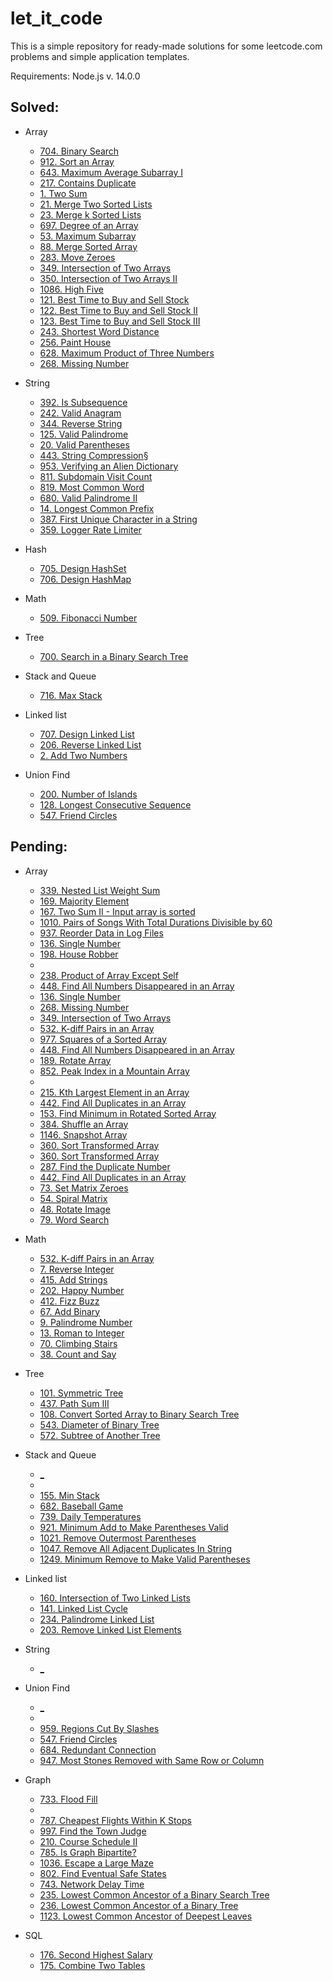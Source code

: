 # let_it_code

This is a simple repository for ready-made solutions for some leetcode.com problems and simple application templates.

Requirements: Node.js v. 14.0.0

## Solved:

* Array

  *   [704. Binary Search](https://leetcode.com/problems/binary-search/)
  *   [912. Sort an Array](https://leetcode.com/problems/sort-an-array/)
  *   [643. Maximum Average Subarray I](https://leetcode.com/problems/maximum-average-subarray-i/)  
  *   [217. Contains Duplicate](https://leetcode.com/problems/contains-duplicate/)  
  *   [1. Two Sum](https://leetcode.com/problems/two-sum/)  
  *   [21. Merge Two Sorted Lists](https://leetcode.com/problems/merge-two-sorted-lists/)  
  *   [23. Merge k Sorted Lists](https://leetcode.com/problems/merge-k-sorted-lists/)
  *   [697. Degree of an Array](https://leetcode.com/problems/degree-of-an-array/)
  *   [53. Maximum Subarray](https://leetcode.com/problems/maximum-subarray/)
  *   [88. Merge Sorted Array](https://leetcode.com/problems/merge-sorted-array/)
  *   [283. Move Zeroes](https://leetcode.com/problems/move-zeroes/)
  *   [349. Intersection of Two Arrays](https://leetcode.com/problems/intersection-of-two-arrays/)
  *   [350. Intersection of Two Arrays II](https://leetcode.com/problems/intersection-of-two-arrays-ii/)
  *   [1086. High Five](https://leetcode.com/problems/high-five/)
  *   [121. Best Time to Buy and Sell Stock](https://leetcode.com/problems/best-time-to-buy-and-sell-stock/)
  *   [122. Best Time to Buy and Sell Stock II](https://leetcode.com/problems/best-time-to-buy-and-sell-stock-ii/)
  *   [123. Best Time to Buy and Sell Stock III](https://leetcode.com/problems/best-time-to-buy-and-sell-stock-iii/)
  *   [243. Shortest Word Distance](https://leetcode.com/problems/shortest-word-distance/)
  *   [256. Paint House](https://leetcode.com/problems/paint-house/)
  *   [628. Maximum Product of Three Numbers](https://leetcode.com/problems/maximum-product-of-three-numbers/)
  *   [268. Missing Number](https://leetcode.com/problems/missing-number/)

* String

  *   [392. Is Subsequence](https://leetcode.com/problems/is-subsequence/)
  *   [242. Valid Anagram](https://leetcode.com/problems/valid-anagram/)  
  *   [344. Reverse String](https://leetcode.com/problems/reverse-string/) 
  *   [125. Valid Palindrome](https://leetcode.com/problems/valid-palindrome/)  
  *   [20. Valid Parentheses](https://leetcode.com/problems/valid-parentheses/)  
  *   [443. String Compression§](https://leetcode.com/problems/string-compression/)
  *   [953. Verifying an Alien Dictionary](https://leetcode.com/problems/verifying-an-alien-dictionary/)
  *   [811. Subdomain Visit Count](https://leetcode.com/problems/subdomain-visit-count/)
  *   [819. Most Common Word](https://leetcode.com/problems/most-common-word/)
  *   [680. Valid Palindrome II](https://leetcode.com/problems/valid-palindrome-ii/)
  *   [14. Longest Common Prefix](https://leetcode.com/problems/longest-common-prefix/)
  *   [387. First Unique Character in a String](https://leetcode.com/problems/first-unique-character-in-a-string/)
  *   [359. Logger Rate Limiter](https://leetcode.com/problems/logger-rate-limiter/)

* Hash

  *   [705. Design HashSet](https://leetcode.com/problems/design-hashset/)
  *   [706. Design HashMap](https://leetcode.com/problems/design-hashmap/)

* Math

  *   [509. Fibonacci Number](https://leetcode.com/problems/design-hashset/)

* Tree

  *   [700. Search in a Binary Search Tree](https://leetcode.com/problems/search-in-a-binary-search-tree/)

* Stack and Queue

  *   [716. Max Stack](https://leetcode.com/problems/max-stack/)
  
* Linked list

  *   [707. Design Linked List](https://leetcode.com/problems/design-linked-list/)
  *   [206. Reverse Linked List](https://leetcode.com/problems/reverse-linked-list/)
  *   [2. Add Two Numbers](https://leetcode.com/problems/add-two-numbers/)
  
* Union Find

  *   [200. Number of Islands](https://leetcode.com/problems/number-of-islands/)
  *   [128. Longest Consecutive Sequence](https://leetcode.com/problems/longest-consecutive-sequence/)
  *   [547. Friend Circles](https://leetcode.com/problems/friend-circles/)


## Pending:

* Array
  *   [339. Nested List Weight Sum](https://leetcode.com/problems/nested-list-weight-sum/)
  *   [169. Majority Element](https://leetcode.com/problems/majority-element/)
  *   [167. Two Sum II - Input array is sorted](https://leetcode.com/problems/two-sum-ii-input-array-is-sorted/)
  *   [1010. Pairs of Songs With Total Durations Divisible by 60](https://leetcode.com/problems/pairs-of-songs-with-total-durations-divisible-by-60/)
  *   [937. Reorder Data in Log Files](https://leetcode.com/problems/reorder-data-in-log-files/)
  *   [136. Single Number](https://leetcode.com/problems/single-number/)
  *   [198. House Robber](https://leetcode.com/problems/house-robber/)
  *
  *   [238. Product of Array Except Self](https://leetcode.com/problems/product-of-array-except-self/)
  *   [448. Find All Numbers Disappeared in an Array](https://leetcode.com/problems/find-all-numbers-disappeared-in-an-array/)
  *   [136. Single Number](https://leetcode.com/problems/single-number/)
  *   [268. Missing Number](https://leetcode.com/problems/missing-number/)
  *   [349. Intersection of Two Arrays](https://leetcode.com/problems/intersection-of-two-arrays/)
  *   [532. K-diff Pairs in an Array](https://leetcode.com/problems/k-diff-pairs-in-an-array/)
  *   [977. Squares of a Sorted Array](https://leetcode.com/problems/squares-of-a-sorted-array/)
  *   [448. Find All Numbers Disappeared in an Array](https://leetcode.com/problems/find-all-numbers-disappeared-in-an-array/)
  *   [189. Rotate Array](https://leetcode.com/problems/rotate-array/)
  *   [852. Peak Index in a Mountain Array](https://leetcode.com/problems/peak-index-in-a-mountain-array/)
  *
  *   [215. Kth Largest Element in an Array](https://leetcode.com/problems/kth-largest-element-in-an-array/)
  *   [442. Find All Duplicates in an Array](https://leetcode.com/problems/find-all-duplicates-in-an-array/)
  *   [153. Find Minimum in Rotated Sorted Array](https://leetcode.com/problems/find-minimum-in-rotated-sorted-array/)
  *   [384. Shuffle an Array](https://leetcode.com/problems/shuffle-an-array/)
  *   [1146. Snapshot Array](https://leetcode.com/problems/snapshot-array/)
  *   [360. Sort Transformed Array](https://leetcode.com/problems/sort-transformed-array/)
  *   [360. Sort Transformed Array](https://leetcode.com/problems/sort-transformed-array/)
  *   [287. Find the Duplicate Number](https://leetcode.com/problems/find-the-duplicate-number/)
  *   [442. Find All Duplicates in an Array](https://leetcode.com/problems/find-all-duplicates-in-an-array/)
  *   [73. Set Matrix Zeroes](https://leetcode.com/problems/set-matrix-zeroes/)
  *   [54. Spiral Matrix](https://leetcode.com/problems/spiral-matrix/)
  *   [48. Rotate Image](https://leetcode.com/problems/rotate-image/)
  *   [79. Word Search](https://leetcode.com/problems/word-search/)
  
* Math

  *   [532. K-diff Pairs in an Array](https://leetcode.com/problems/k-diff-pairs-in-an-array/)
  *   [7. Reverse Integer](https://leetcode.com/problems/reverse-integer/)
  *   [415. Add Strings](https://leetcode.com/problems/add-strings/)
  *   [202. Happy Number](https://leetcode.com/problems/happy-number/)
  *   [412. Fizz Buzz](https://leetcode.com/problems/fizz-buzz/)
  *   [67. Add Binary](https://leetcode.com/problems/add-binary/)
  *   [9. Palindrome Number](https://leetcode.com/problems/palindrome-number/)
  *   [13. Roman to Integer](https://leetcode.com/problems/roman-to-integer/)
  *   [70. Climbing Stairs](https://leetcode.com/problems/climbing-stairs/)
  *   [38. Count and Say](https://leetcode.com/problems/count-and-say/)
  
* Tree

  *   [101. Symmetric Tree](https://leetcode.com/problems/symmetric-tree/)
  *   [437. Path Sum III](https://leetcode.com/problems/path-sum-iii/)
  *   [108. Convert Sorted Array to Binary Search Tree](https://leetcode.com/problems/convert-sorted-array-to-binary-search-tree/)
  *   [543. Diameter of Binary Tree](https://leetcode.com/problems/diameter-of-binary-tree/)
  *   [572. Subtree of Another Tree](https://leetcode.com/problems/subtree-of-another-tree/)
  
* Stack and Queue

  *   [_](_)
  *
  *   [155. Min Stack](https://leetcode.com/problems/min-stack/)
  *   [682. Baseball Game](https://leetcode.com/problems/baseball-game/)
  *   [739. Daily Temperatures](https://leetcode.com/problems/daily-temperatures/)
  *   [921. Minimum Add to Make Parentheses Valid](https://leetcode.com/problems/minimum-add-to-make-parentheses-valid/)
  *   [1021. Remove Outermost Parentheses](https://leetcode.com/problems/remove-outermost-parentheses/)
  *   [1047. Remove All Adjacent Duplicates In String](https://leetcode.com/problems/remove-all-adjacent-duplicates-in-string/)
  *   [1249. Minimum Remove to Make Valid Parentheses](https://leetcode.com/problems/minimum-remove-to-make-valid-parentheses/)

* Linked list

  *   [160. Intersection of Two Linked Lists](https://leetcode.com/problems/intersection-of-two-linked-lists/)
  *   [141. Linked List Cycle](https://leetcode.com/problems/linked-list-cycle/)
  *   [234. Palindrome Linked List](https://leetcode.com/problems/palindrome-linked-list/)
  *   [203. Remove Linked List Elements](https://leetcode.com/problems/remove-linked-list-elements/)

* String

  *   [_](_)
  
* Union Find

  *   [_](_)
  *
  *   [959. Regions Cut By Slashes](https://leetcode.com/problems/regions-cut-by-slashes/)
  *   [547. Friend Circles](https://leetcode.com/problems/friend-circles/)
  *   [684. Redundant Connection](https://leetcode.com/problems/redundant-connection/)
  *   [947. Most Stones Removed with Same Row or Column](https://leetcode.com/problems/most-stones-removed-with-same-row-or-column/)
  
* Graph

  *   [733. Flood Fill](https://leetcode.com/problems/flood-fill/)
  *
  *    [787. Cheapest Flights Within K Stops](https://leetcode.com/problems/cheapest-flights-within-k-stops/)
  *   [997. Find the Town Judge](https://leetcode.com/problems/find-the-town-judge/)
  *   [210. Course Schedule II](https://leetcode.com/problems/course-schedule-ii/)
  *   [785. Is Graph Bipartite?](https://leetcode.com/problems/is-graph-bipartite/)
  *   [1036. Escape a Large Maze](https://leetcode.com/problems/escape-a-large-maze/)
  *   [802. Find Eventual Safe States](https://leetcode.com/problems/find-eventual-safe-states/)
  *   [743. Network Delay Time](https://leetcode.com/problems/network-delay-time/)
  *   [235. Lowest Common Ancestor of a Binary Search Tree](https://leetcode.com/problems/lowest-common-ancestor-of-a-binary-search-tree/)
  *   [236. Lowest Common Ancestor of a Binary Tree](https://leetcode.com/problems/lowest-common-ancestor-of-a-binary-tree/)
  *   [1123. Lowest Common Ancestor of Deepest Leaves](https://leetcode.com/problems/lowest-common-ancestor-of-deepest-leaves/)
  
* SQL

  *   [176. Second Highest Salary](https://leetcode.com/problems/second-highest-salary/)
  *   [175. Combine Two Tables](https://leetcode.com/problems/combine-two-tables/)
